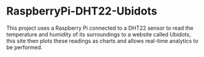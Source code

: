 # RaspberryPi-DHT22-Ubidots
This project uses a Raspberry Pi connected to a DHT22 sensor to read the temperature and humidity of its surroundings to a website called Ubidots, this site then plots these readings as charts and allows real-time analytics to be performed.
